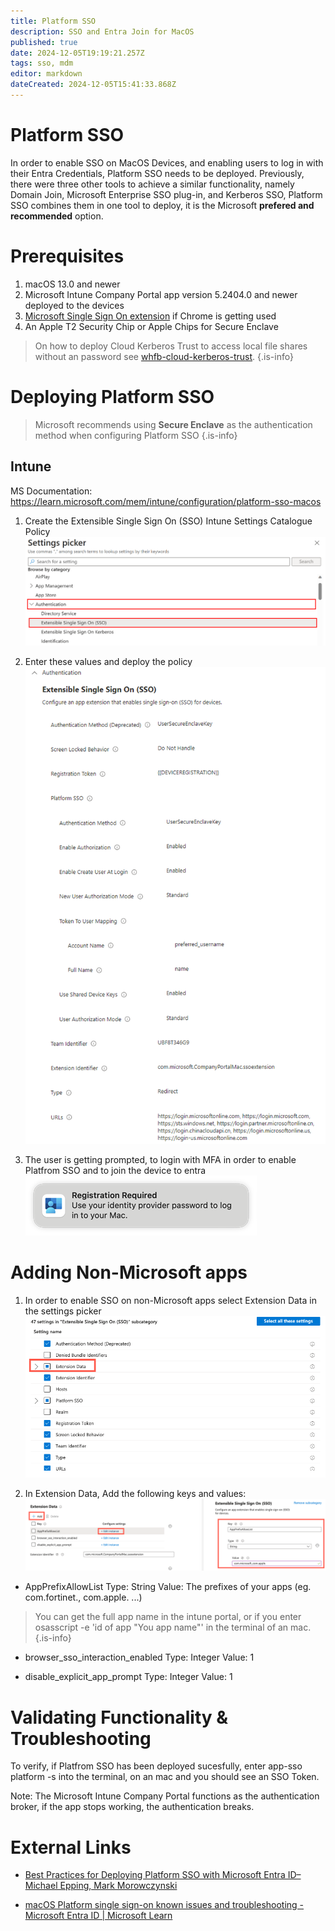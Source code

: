 ```yaml
---
title: Platform SSO
description: SSO and Entra Join for MacOS
published: true
date: 2024-12-05T19:19:21.257Z
tags: sso, mdm
editor: markdown
dateCreated: 2024-12-05T15:41:33.868Z
---
```


# Platform SSO
In order to enable SSO on MacOS Devices, and enabling users to log in with their Entra Credentials, Platform SSO needs to be deployed. Previously, there were three other tools to achieve a similar functionality, namely Domain Join, Microsoft Enterprise SSO plug-in, and Kerberos SSO, Platform SSO combines them in one tool to deploy, it is the Microsoft **prefered and recommended** option.

# Prerequisites
1. macOS 13.0 and newer
2. Microsoft Intune Company Portal app version 5.2404.0 and newer deployed to the devices
3. [Microsoft Single Sign On extension](https://chromewebstore.google.com/detail/microsoft-single-sign-on/ppnbnpeolgkicgegkbkbjmhlideopiji) if Chrome is getting used
4. An Apple T2 Security Chip or Apple Chips for Secure Enclave 

> On how to deploy Cloud Kerberos Trust to access local file shares without an password see [whfb-cloud-kerberos-trust](/active-directory/whfb-cloud-kerberos-trust).
{.is-info}

# Deploying Platform SSO

> Microsoft recommends using **Secure Enclave** as the authentication method when configuring Platform SSO
{.is-info}

## Intune

MS Documentation: https://learn.microsoft.com/mem/intune/configuration/platform-sso-macos

1. Create the Extensible Single Sign On (SSO) Intune Settings Catalogue Policy 
![settings-picker-authentication-extensible-sso.png](/intune/settings-picker-authentication-extensible-sso.png)

2. Enter these values and deploy the policy
![intune-psso-device-profile.png](/intune/intune-psso-device-profile.png)

3. The user is getting prompted, to login with MFA in order to enable Platfrom SSO and to join the device to entra
![platform-sso-macos-registration-required.png](/intune/platform-sso-macos-registration-required.png)

# Adding Non-Microsoft apps
1. In order to enable SSO on non-Microsoft apps select Extension Data in the settings picker
![settings-picker-authentication-extensible-sso-extension-data.png](/settings-picker-authentication-extensible-sso-extension-data.png)

2.  In Extension Data, Add the following keys and values:
![extension-data-appprefixallowlist.png](/extension-data-appprefixallowlist.png)

- AppPrefixAllowList 
Type: String
Value: The prefixes of your apps (eg. com.fortinet., com.apple. ...) 

> You can get the full app name in the intune portal, or if you enter osasscript -e 'id of app "You app name"' in the terminal of an mac.
{.is-info}


- browser_sso_interaction_enabled 
Type: Integer
Value: 1

- disable_explicit_app_prompt 
Type: Integer
Value: 1

# Validating Functionality & Troubleshooting
To verify, if Platfrom SSO has been deployed sucesfully, enter app-sso platform -s into the terminal, on an mac and you should see an SSO Token. 

Note: The Microsoft Intune Company Portal functions as the authentication broker, if the app stops working, the authentication breaks.

# External Links
* [Best Practices for Deploying Platform SSO with Microsoft Entra ID–Michael Epping, Mark Morowczynski](https://www.youtube.com/watch?v=NEoKLSuO3gw)

* [macOS Platform single sign-on known issues and troubleshooting - Microsoft Entra ID | Microsoft Learn](https://learn.microsoft.com/en-us/entra/identity/devices/troubleshoot-macos-platform-single-sign-on-extension)